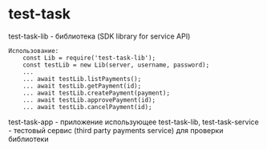 # test-task

test-task-lib - библиотека (SDK library for service API)

    Использование:
        const Lib = require('test-task-lib');
        const testLib = new Lib(server, username, password);
        ...
        ... await testLib.listPayments();
        ... await testLib.getPayment(id);
        ... await testLib.createPayment(payment);
        ... await testLib.approvePayment(id);
        ... await testLib.cancelPayment(id);

test-task-app - приложение использующее test-task-lib,
test-task-service - тестовый сервис (third party payments service) для проверки библиотеки
